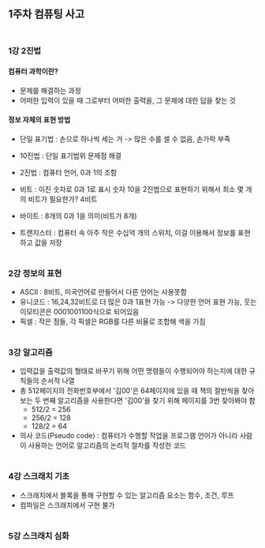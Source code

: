 ## 1주차 컴퓨팅 사고<br><br>
### 1강 2진법

#### 컴퓨터 과학이란?
- 문제를 해결하는 과정
- 어떠한 입력이 있을 때 그로부터 어떠한 출력을, 그 문제에 대한 답을 찾는 것


#### 정보 자체의 표현 방법
- 단일 표기법 : 손으로 하나씩 세는 거 -> 많은 수를 셀 수 없음, 손가락 부족
- 10진법 : 단일 표기법위 문제점 해결
- 2진법 : 컴퓨터 언어, 0과 1의 조함

- 비트 : 이진 숫자로 0과 1로 표시
숫자 10을 2진법으로 표현하기 위해서 최소 몇 개의 비트가 필요한가?
4비트
- 바이트 : 8개의 0과 1을 의미(비트가 8개)

- 트랜지스터 : 컴퓨터 속 아주 작은 수십억 개의 스위치, 이걸 이용해서 정보를 표현하고 값을 저장<br><br>

### 2강 정보의 표현
- ASCII : 8비트, 미국언어로 만들어서 다른 언어는 사용못함
- 유니코드 : 16,24,32비트로 더 많은 0과 1표현 가능 -> 다양한 언어 표현 가능, 웃는 이모티콘은 0001001100식으로 되어있음
- 픽셀 : 작은 점들, 각 픽셀은 RGB를 다른 비율로 조합해 색을 가짐<br><br>


### 3강 알고리즘
- 입력값을 출력값의 형태로 바꾸기 위해 어떤 명령들이 수행되어야 하는지에 대한 규칙들의 순서적 나열
- 총 512페이지의 전화번호부에서 '김00'은 64페이지에 있을 때 책의 절반씩을 찾아보는 두 번째 알고리즘을 사용한다면
'김00'을 찾기 위해 페이지를 3번 찾아봐야 함
    - 512/2 = 256
    - 256/2 = 128
    - 128/2 = 64
- 의사 코드(Pseudo code) : 컴퓨터가 수행할 작업을 프로그램 언어가 아니라 사람이 사용하는 언어로 알고리즘의 논리적 절차를 작성한 코드<br><br>

### 4강 스크래치 기초
- 스크래치에서 블록을 통해 구현할 수 있는 알고리즘 요소는 함수, 조건, 루프
- 컴파일은 스크래치에서 구현 불가<br><br>
### 5강 스크래치 심화
